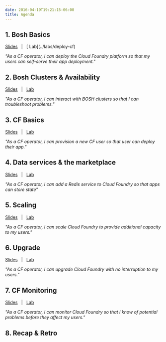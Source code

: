 ```yaml
---
date: 2016-04-19T19:21:15-06:00
title: Agenda
---
```


## 1. Bosh Basics

<a href="/public/cf-oss-training/operator/slides/bosh-basics/index.html" target="_blank">
  <i class="fa fa-tv"></i> Slides</a>
  &nbsp; | &nbsp; [<i class="fa fa-flask"></i> Lab](../labs/deploy-cf)

*"As a CF operator, I can deploy the Cloud Foundry platform so that my users can self-serve their app deployment."*


## 2. Bosh Clusters & Availability

<a href="/public/cf-oss-training/operator/slides/bosh-ha/index.html" target="_blank"><i class="fa fa-tv"></i> Slides</a> &nbsp; | &nbsp; [<i class="fa fa-flask"></i> Lab](../labs/bosh-ha)

*"As a CF operator, I can interact with BOSH clusters so that I can troubleshoot problems."*


## 3. CF Basics

<a href="/public/cf-oss-training/operator/slides/cf-basics/index.html" target="_blank"><i class="fa fa-tv"></i> Slides</a> &nbsp; | &nbsp; [<i class="fa fa-flask"></i> Lab](../labs/cf-basics)

*"As a CF operator, I can provision a new CF user so that user can deploy their app."*


## 4. Data services & the marketplace

<a href="/public/cf-oss-training/operator/slides/services/index.html" target="_blank"><i class="fa fa-tv"></i> Slides</a> &nbsp; | &nbsp; [<i class="fa fa-flask"></i> Lab](../labs/services)

*"As a CF operator, I can add a Redis service to Cloud Foundry so that apps can store state"*


## 5. Scaling

<a href="/public/cf-oss-training/operator/slides/scaling/index.html" target="_blank"><i class="fa fa-tv"></i> Slides</a> &nbsp; | &nbsp; [<i class="fa fa-flask"></i> Lab](../labs/scaling)

*"As a CF operator, I can scale Cloud Foundry to provide additional capacity to my users."*

## 6. Upgrade

<a href="/public/cf-oss-training/operator/slides/upgrading/index.html" target="_blank"><i class="fa fa-tv"></i> Slides</a> &nbsp; | &nbsp; [<i class="fa fa-flask"></i> Lab](../labs/upgrading)

*"As a CF operator, I can upgrade Cloud Foundry with no interruption to my users."*

## 7. CF Monitoring

<a href="/public/cf-oss-training/operator/slides/monitoring/index.html" target="_blank"><i class="fa fa-tv"></i> Slides</a> &nbsp; | &nbsp; [<i class="fa fa-flask"></i> Lab](../labs/monitoring)

*"As a CF operator, I can monitor Cloud Foundry so that I know of potential problems before they affect my users."*

## 8. Recap & Retro
